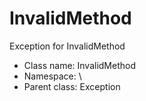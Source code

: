 InvalidMethod
===============

Exception for InvalidMethod




* Class name: InvalidMethod
* Namespace: \
* Parent class: Exception








